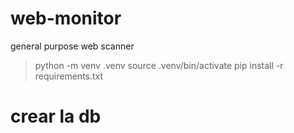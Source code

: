 # web-monitor
general purpose web scanner


> python -m venv .venv
> source .venv/bin/activate
> pip install -r requirements.txt 

# crear la db


